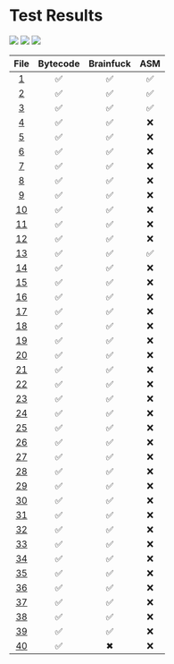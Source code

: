 # Test Results
[![](https://img.shields.io/badge/Passing-243-brightgreen?style=plastic])](#) [![](https://img.shields.io/badge/Failing-37-red?style=plastic])](#) [![](https://img.shields.io/badge/Skipped-76-silver?style=plastic])](#)

| File | Bytecode | Brainfuck | ASM |
|:----:|:--------:|:---------:|:---:|
| [1](https://github.com/BBpezsgo/Interpreter/blob/master/TestFiles/01.bbc) | ✅ | ✅ | ✅ |
| [2](https://github.com/BBpezsgo/Interpreter/blob/master/TestFiles/02.bbc) | ✅ | ✅ | ✅ |
| [3](https://github.com/BBpezsgo/Interpreter/blob/master/TestFiles/03.bbc) | ✅ | ✅ | ✅ |
| [4](https://github.com/BBpezsgo/Interpreter/blob/master/TestFiles/04.bbc) | ✅ | ✅ | ❌ |
| [5](https://github.com/BBpezsgo/Interpreter/blob/master/TestFiles/05.bbc) | ✅ | ✅ | ❌ |
| [6](https://github.com/BBpezsgo/Interpreter/blob/master/TestFiles/06.bbc) | ✅ | ✅ | ❌ |
| [7](https://github.com/BBpezsgo/Interpreter/blob/master/TestFiles/07.bbc) | ✅ | ✅ | ❌ |
| [8](https://github.com/BBpezsgo/Interpreter/blob/master/TestFiles/08.bbc) | ✅ | ✅ | ❌ |
| [9](https://github.com/BBpezsgo/Interpreter/blob/master/TestFiles/09.bbc) | ✅ | ✅ | ❌ |
| [10](https://github.com/BBpezsgo/Interpreter/blob/master/TestFiles/10.bbc) | ✅ | ✅ | ❌ |
| [11](https://github.com/BBpezsgo/Interpreter/blob/master/TestFiles/11.bbc) | ✅ | ✅ | ❌ |
| [12](https://github.com/BBpezsgo/Interpreter/blob/master/TestFiles/12.bbc) | ✅ | ✅ | ❌ |
| [13](https://github.com/BBpezsgo/Interpreter/blob/master/TestFiles/13.bbc) | ✅ | ✅ | ✅ |
| [14](https://github.com/BBpezsgo/Interpreter/blob/master/TestFiles/14.bbc) | ✅ | ✅ | ❌ |
| [15](https://github.com/BBpezsgo/Interpreter/blob/master/TestFiles/15.bbc) | ✅ | ✅ | ❌ |
| [16](https://github.com/BBpezsgo/Interpreter/blob/master/TestFiles/16.bbc) | ✅ | ✅ | ❌ |
| [17](https://github.com/BBpezsgo/Interpreter/blob/master/TestFiles/17.bbc) | ✅ | ✅ | ❌ |
| [18](https://github.com/BBpezsgo/Interpreter/blob/master/TestFiles/18.bbc) | ✅ | ✅ | ❌ |
| [19](https://github.com/BBpezsgo/Interpreter/blob/master/TestFiles/19.bbc) | ✅ | ✅ | ❌ |
| [20](https://github.com/BBpezsgo/Interpreter/blob/master/TestFiles/20.bbc) | ✅ | ✅ | ❌ |
| [21](https://github.com/BBpezsgo/Interpreter/blob/master/TestFiles/21.bbc) | ✅ | ✅ | ❌ |
| [22](https://github.com/BBpezsgo/Interpreter/blob/master/TestFiles/22.bbc) | ✅ | ✅ | ❌ |
| [23](https://github.com/BBpezsgo/Interpreter/blob/master/TestFiles/23.bbc) | ✅ | ✅ | ❌ |
| [24](https://github.com/BBpezsgo/Interpreter/blob/master/TestFiles/24.bbc) | ✅ | ✅ | ❌ |
| [25](https://github.com/BBpezsgo/Interpreter/blob/master/TestFiles/25.bbc) | ✅ | ✅ | ❌ |
| [26](https://github.com/BBpezsgo/Interpreter/blob/master/TestFiles/26.bbc) | ✅ | ✅ | ❌ |
| [27](https://github.com/BBpezsgo/Interpreter/blob/master/TestFiles/27.bbc) | ✅ | ✅ | ❌ |
| [28](https://github.com/BBpezsgo/Interpreter/blob/master/TestFiles/28.bbc) | ✅ | ✅ | ❌ |
| [29](https://github.com/BBpezsgo/Interpreter/blob/master/TestFiles/29.bbc) | ✅ | ✅ | ❌ |
| [30](https://github.com/BBpezsgo/Interpreter/blob/master/TestFiles/30.bbc) | ✅ | ✅ | ❌ |
| [31](https://github.com/BBpezsgo/Interpreter/blob/master/TestFiles/31.bbc) | ✅ | ✅ | ❌ |
| [32](https://github.com/BBpezsgo/Interpreter/blob/master/TestFiles/32.bbc) | ✅ | ✅ | ❌ |
| [33](https://github.com/BBpezsgo/Interpreter/blob/master/TestFiles/33.bbc) | ✅ | ✅ | ❌ |
| [34](https://github.com/BBpezsgo/Interpreter/blob/master/TestFiles/34.bbc) | ✅ | ✅ | ❌ |
| [35](https://github.com/BBpezsgo/Interpreter/blob/master/TestFiles/35.bbc) | ✅ | ✅ | ❌ |
| [36](https://github.com/BBpezsgo/Interpreter/blob/master/TestFiles/36.bbc) | ✅ | ✅ | ❌ |
| [37](https://github.com/BBpezsgo/Interpreter/blob/master/TestFiles/37.bbc) | ✅ | ✅ | ❌ |
| [38](https://github.com/BBpezsgo/Interpreter/blob/master/TestFiles/38.bbc) | ✅ | ✅ | ❌ |
| [39](https://github.com/BBpezsgo/Interpreter/blob/master/TestFiles/39.bbc) | ✅ | ✅ | ❌ |
| [40](https://github.com/BBpezsgo/Interpreter/blob/master/TestFiles/40.bbc) | ✅ | ✖ | ❌ |
